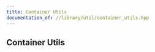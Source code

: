 ```yaml
---
title: Container Utils
documentation_of: //library/util/container_utils.hpp
---
```

## Container Utils